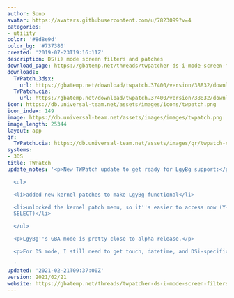 ```yaml
---
author: Sono
avatar: https://avatars.githubusercontent.com/u/7823099?v=4
categories:
- utility
color: '#8d8e9d'
color_bg: '#737380'
created: '2019-07-23T19:16:11Z'
description: DS(i) mode screen filters and patches
download_page: https://gbatemp.net/threads/twpatcher-ds-i-mode-screen-filters-and-patches.542694/
downloads:
  TWPatch.3dsx:
    url: https://gbatemp.net/download/twpatch.37400/version/38832/download?file=302086
  TWPatch.cia:
    url: https://gbatemp.net/download/twpatch.37400/version/38832/download?file=302085
icon: https://db.universal-team.net/assets/images/icons/twpatch.png
icon_index: 149
image: https://db.universal-team.net/assets/images/images/twpatch.png
image_length: 25344
layout: app
qr:
  TWPatch.cia: https://db.universal-team.net/assets/images/qr/twpatch-cia.png
systems:
- 3DS
title: TWPatch
update_notes: '<p>New TWPatch update to get ready for LgyBg support:</p>

  <ul>

  <li>added new kernel patches to make LgyBg functional</li>

  <li>unlocked the kernel patch menu, so it''s easier to access now (Y+B, X+A, START,
  SELECT)</li>

  </ul>

  <p>LgyBg''s GBA mode is pretty close to alpha release.</p>

  <p>For DS mode, I still need to get touch, datetime, and DSi-specific stuff working.</p>

  '
updated: '2021-02-21T09:37:00Z'
version: 2021/02/21
website: https://gbatemp.net/threads/twpatcher-ds-i-mode-screen-filters-and-patches.542694/
---
```

